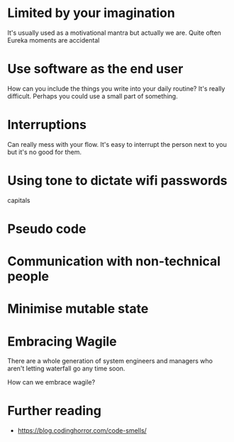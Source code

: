 # Limited by your imagination 

It's usually used as a motivational mantra but actually we are. Quite often
Eureka moments are accidental

# Use software as the end user

How can you include the things you write into your daily routine? It's really
difficult. Perhaps you could use a small part of something.

# Interruptions 

Can really mess with your flow. It's easy to interrupt the person next to you
but it's no good for them.

# Using tone to dictate wifi passwords
capitals

# Pseudo code

# Communication with non-technical people

# Minimise mutable state

# Embracing Wagile
There are a whole generation of system engineers and managers who aren't letting
waterfall go any time soon.

How can we embrace wagile?

# Further reading
- https://blog.codinghorror.com/code-smells/
